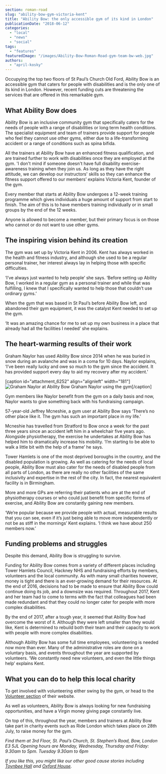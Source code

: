 ```yaml
---
section: roman-road
slug: "ability-bow-gym-victoria-kent"
title: "Ability Bow: the only accessible gym of its kind in London"
publicationDate: "2018-06-12"
categories: 
  - "local"
  - "news"
  - "social"
tags: 
  - "features"
featuredImage: "/images/Ability-Bow-Roman-Road-gym-team-bw-web.jpg"
authors: 
  - "april-kosky"
---
```


Occupying the top two floors of St Paul’s Church Old Ford, Ability Bow is an accessible gym that caters for people with disabilities and is the only one of its kind in London. However, recent funding cuts are threatening the services that are offered in this remarkable gym.

## What Ability Bow does

Ability Bow is an inclusive community gym that specifically caters for the needs of people with a range of disabilities or long term health conditions. The specialist equipment and team of trainers provide support for people who feel they cannot use other gyms, either due to a life-transforming accident or a range of conditions such as spina bifida.

All the trainers at Ability Bow have an enhanced fitness qualification, and are trained further to work with disabilities once they are employed at the gym. 'I don't mind if someone doesn't have full disability exercise-awareness training when they join us. As long as they have the right attitude, we can develop our instructors' skills so they can enhance the fitness support offered to our members’ explains Victoria Kent, founder of the gym.

Every member that starts at Ability Bow undergoes a 12-week training programme which gives individuals a huge amount of support from start to finish. The aim of this is to have members training individually or in small groups by the end of the 12 weeks.

Anyone is allowed to become a member, but their primary focus is on those who cannot or do not want to use other gyms.

## The inspiring vision behind its creation

The gym was set up by Victoria Kent in 2006. Kent has always worked in the health and fitness industry, and although she used to be a regular personal trainer, her interest always lay in helping those with specific difficulties.

‘I’ve always just wanted to help people’ she says. ‘Before setting up Ability Bow, I worked in a regular gym as a personal trainer and while that was fulfilling, I knew that I specifically wanted to help those that couldn’t use ordinary gyms.’

When the gym that was based in St Paul’s before Ability Bow left, and abandoned their gym equipment, it was the catalyst Kent needed to set up the gym.

‘It was an amazing chance for me to set up my own business in a place that already had all the facilities I needed’ she explains.

## The heart-warming results of their work

Graham Naylor has used Ability Bow since 2014 when he was buried in snow during an avalanche and was in a coma for 10 days. Naylor explains, ‘I’ve been really lucky and owe so much to the gym since the accident. It has provided support every day to aid my recovery after my accident.’

\[caption id="attachment\_6252" align="alignleft" width="181"\]![Graham Naylor at Ability Bow ](/images/Graham-Naylor-Ability-Bow-181x300.jpg) Graham Naylor using the gym\[/caption\]

Gym members like Naylor benefit from the gym on a daily basis and now, Naylor wants to give something back with his fundraising campaign.

57-year-old Jeffrey Mcneshie, a gym user at Ability Bow says ‘There’s no other place like it. The gym has such an important place in my life.’

Mcneshie has travelled from Stratford to Bow once a week for the past three years since an accident left him in a wheelchair five years ago. Alongside physiotherapy, the exercise he undertakes at Ability Bow has helped him to dramatically increase his mobility. ‘I’m starting to be able to walk a little bit with the help of a frame’ he says.

Tower Hamlets is one of the most deprived boroughs in the country, and the disabled population is growing. As well as catering for the needs of local people, Ability Bow must also cater for the needs of disabled people from all parts of London, as there are really no other facilities of the same inclusivity and expertise in the rest of the city. In fact, the nearest equivalent facility is in Birmingham.

More and more GPs are referring their patients who are at the end of physiotherapy courses or who could just benefit from specific forms of exercise, and Ability Bow are constantly gaining new members.

‘We’re popular because we provide people with actual, measurable results that you can see, even if it’s just being able to move more independently or not be as stiff in the mornings’ Kent explains. ‘I think we have about 250 members now.’

## Funding problems and struggles

Despite this demand, Ability Bow is struggling to survive.

Funding for Ability Bow comes from a variety of different places including Tower Hamlets Council, Hackney NHS and fundraising efforts by members, volunteers and the local community. As with many small charities however, money is tight and there is an ever-growing demand for their resources. At the end of 2016, decisions had to be made to ensure that Ability Bow could continue doing its job, and a downsize was required. Throughout 2017, Kent and her team had to come to terms with the fact that colleagues had been made redundant and that they could no longer cater for people with more complex disabilities.

By the end of 2017, after a tough year, it seemed that Ability Bow had overcome the worst of it. Although they were left smaller than they would like, Kent is determined to rebuild both their team and their capacity to work with people with more complex disabilities.

Although Ability Bow has some full time employees, volunteering is needed now more than ever. Many of the administrative roles are done on a voluntary basis, and events throughout the year are supported by volunteers. ‘We constantly need new volunteers, and even the little things help’ explains Kent.

## What you can do to help this local charity

To get involved with volunteering either swing by the gym, or head to the [Volunteer section](https://abilitybow.org/get-involved-new/volunteer) of their website.

As well as volunteers, Ability Bow is always looking for new fundraising opportunities, and have a Virgin money giving page constantly live.

On top of this, throughout the year, members and trainers at Ability Bow take part in charity events such as Ride London which takes place on 28th July, to raise money for the gym.

_Find them at 3rd Floor, St. Paul’s Church, St. Stephen’s Road, Bow, London E3 5JL_ _Opening hours are Monday, Wednesday, Thursday and Friday: 9.30am to 5pm. Tuesday 9.30am to 6pm_

_If you like this, you might like our other good cause stories including [Toynbee Hall](https://romanroadlondon.com/toynbee-hall-reducing-poverty-tower-hamlets/) and [Oxford House](https://romanroadlondon.com/oxford-house-bethnal-green/)._
